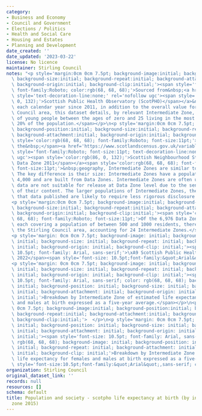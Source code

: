 ```yaml
---
category:
- Business and Economy
- Council and Government
- Elections / Politics
- Health and Social Care
- Housing and Estates
- Planning and Development
date_created: ''
date_updated: '2023-03-22'
license: No licence
maintainer: Stirling Council
notes: "<p style='margin:0cm 0cm 7.5pt; background-image:initial; background-position:initial;\
  \ background-size:initial; background-repeat:initial; background-attachment:initial;\
  \ background-origin:initial; background-clip:initial;'><span style='font-size:11pt;\
  \ font-family:Roboto; color:rgb(68, 68, 68);'>Sourced from&nbsp;<a href='https://scotland.shinyapps.io/ScotPHO_profiles_tool/'\
  \ style='text-decoration-line:none;' rel='nofollow ugc'><span style='color:rgb(86,\
  \ 0, 132);'>Scottish Public Health Observatory (ScotPHO)</span></a>&nbsp;data for\
  \ each calendar year since 2011, in addition to the overall value for the Stirling\
  \ Council area, this dataset details, by relevant Intermediate Zone, the number\
  \ of young people between the ages of zero and 25 living in the most income deprived\
  \ 20% of the population.</span></p>\n<p style='margin:0cm 0cm 7.5pt; background-image:initial;\
  \ background-position:initial; background-size:initial; background-repeat:initial;\
  \ background-attachment:initial; background-origin:initial; background-clip:initial;'><span\
  \ style='color:rgb(68, 68, 68); font-family:Roboto; font-size:11pt;'>Defined by\
  \ the&nbsp;</span><a href='https://www.scotlandscensus.gov.uk/variables-classification/sns-data-zone-2011#:~:text=The%20data%20zone%20geography%20covers,around%20500%20to%201%2C000%20residents.'\
  \ style='font-family:Roboto; font-size:11pt; text-decoration-line:none;' rel='nofollow\
  \ ugc'><span style='color:rgb(86, 0, 132);'>Scottish Neighbourhood Statistics (SNS)\
  \ Data Zone 2011</span></a><span style='color:rgb(68, 68, 68); font-family:Roboto;\
  \ font-size:11pt;'>&nbsp;geography, Intermediate Zones are similar to Data Zones.\
  \ The key difference is their size: Intermediate Zones have a population of around\
  \ 4,000 and are built from Data Zones. Intermediate Zones are often used when the\
  \ data are not suitable for release at Data Zone level due to the sensitive nature\
  \ of their content. The larger populations of Intermediate Zones, therefore, mean\
  \ that data published are likely to require less rigorous disclosure control.</span></p>\n\
  <p style='margin:0cm 0cm 7.5pt; background-image:initial; background-position:initial;\
  \ background-size:initial; background-repeat:initial; background-attachment:initial;\
  \ background-origin:initial; background-clip:initial;'><span style='color:rgb(68,\
  \ 68, 68); font-family:Roboto; font-size:11pt;'>Of the 6,976 Data Zones in Scotland,\
  \ each covering a population of between 500 and 1000 residents, there are 121 within\
  \ the Stirling Council area, accounting for 24 Intermediate Zones.</span></p>\n\
  <p style='margin: 0cm 0cm 7.5pt; background-image: initial; background-position:\
  \ initial; background-size: initial; background-repeat: initial; background-attachment:\
  \ initial; background-origin: initial; background-clip: initial;'><span style='font-size:\
  \ 10.5pt; font-family: Arial, sans-serif;'>\xA9 Scottish Public Health Observatory,\
  \ 2022</span><span style='font-size: 10.5pt;font-family:&quot;Arial&quot;,sans-serif'></span></p>\n\
  <p style='margin: 0cm 0cm 7.5pt; background-image: initial; background-position:\
  \ initial; background-size: initial; background-repeat: initial; background-attachment:\
  \ initial; background-origin: initial; background-clip: initial;'><span style='font-size:\
  \ 10.5pt; font-family: Arial, sans-serif; color: rgb(68, 68, 68); background-image:\
  \ initial; background-position: initial; background-size: initial; background-repeat:\
  \ initial; background-attachment: initial; background-origin: initial; background-clip:\
  \ initial;'>Breakdown by Intermediate Zone of estimated life expectancy for females\
  \ and males at birth expressed as a five-year average.</span></p>\n<p style='margin:0cm\
  \ 0cm 7.5pt; background-image:initial; background-position:initial; background-size:initial;\
  \ background-repeat:initial; background-attachment:initial; background-origin:initial;\
  \ background-clip:initial;'>  </p>\n<p style='margin: 0cm 0cm 7.5pt; background-image:\
  \ initial; background-position: initial; background-size: initial; background-repeat:\
  \ initial; background-attachment: initial; background-origin: initial; background-clip:\
  \ initial;'><span style='font-size: 10.5pt; font-family: Arial, sans-serif; color:\
  \ rgb(68, 68, 68); background-image: initial; background-position: initial; background-size:\
  \ initial; background-repeat: initial; background-attachment: initial; background-origin:\
  \ initial; background-clip: initial;'>Breakdown by Intermediate Zone of estimated\
  \ life expectancy for females and males at birth expressed as a five-year average.</span><strong><span\
  \ style='font-size:10.5pt;font-family:&quot;Arial&quot;,sans-serif; color:#444444'></span></strong></p>"
organization: Stirling Council
original_dataset_link: ''
records: null
resources: []
schema: default
title: Population and society - scotpho life expectancy at birth (by intermediate
  zone 2015)
---
```

